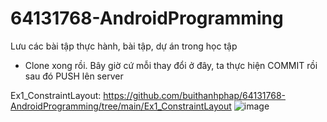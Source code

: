 # 64131768-AndroidProgramming
Lưu các bài tập thực hành, bài tập, dự án trong học tập
- Clone xong rồi. Bây giờ cứ mỗi thay đổi ở đây, ta thực hiện COMMIT rồi sau đó PUSH lên server
  
Ex1_ConstraintLayout: https://github.com/buithanhphap/64131768-AndroidProgramming/tree/main/Ex1_ConstraintLayout
![image](https://github.com/user-attachments/assets/94f28f16-e27a-464a-8848-284a92374a7c)
